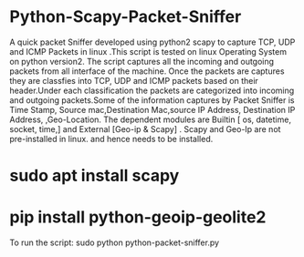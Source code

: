# Python-Scapy-Packet-Sniffer
A quick packet Sniffer developed using python2 scapy to capture TCP, UDP and ICMP Packets in linux .This script is tested on linux Operating System on python version2. The script captures all the incoming and outgoing packets from all interface of the machine. Once the packets are captures they are classfies into TCP, UDP and ICMP packets based on their header.Under each classification the packets are categorized into incoming and outgoing packets.Some of the information captures by Packet Sniffer is Time Stamp, Source mac,Destination Mac,source IP Address, Destination IP Address, 
,Geo-Location. The dependent modules are Builtin [ os, datetime, socket, time,] and External [Geo-ip & Scapy] . Scapy and Geo-Ip are not pre-installed in linux.
and hence needs to be installed.
# sudo apt install scapy
# pip install python-geoip-geolite2
To run the script: sudo python python-packet-sniffer.py 

